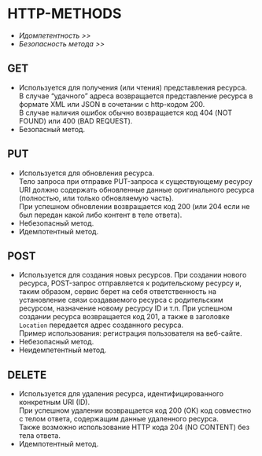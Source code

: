# HTTP-METHODS

- _Идомпетентность >>_
- _Безопасность метода >>_

## GET
- Используется для получения (или чтения) представления ресурса.  
В случае “удачного” адреса возвращается представление ресурса в формате XML или JSON в сочетании с http-кодом 200.  
В случае наличия ошибок обычно возвращается код 404 (NOT FOUND) или 400 (BAD REQUEST).
- Безопасный метод.

## PUT
- Используется для обновления ресурса.  
Тело запроса при отправке PUT-запроса к существующему ресурсу URI должно содержать обновленные данные оригинального ресурса (полностью, или только обновляемую часть).  
При успешном обновлении возвращается код 200 (или 204 если не был передан какой либо контент в теле ответа). 
- Небезопасный метод.
- Идемпотентный метод. 


## POST
- Используется для создания новых ресурсов. 
При создании нового ресурса, POST-запрос отправляется к родительскому ресурсу и, таким образом, сервис берет на себя ответственность на установление связи создаваемого ресурса с родительским ресурсом, назначение новому ресурсу ID и т.п.
При успешном создании ресурса возвращается код 201, а также в заголовке `Location` передается адрес созданного ресурса.  
Пример использования: регистрация пользователя на веб-сайте.
- Небезопасный метод.
- Неидемпетентный метод. 

## DELETE 
- Используется для удаления ресурса, идентифицированного конкретным URI (ID).  
При успешном удалении возвращается код 200 (OK) код  совместно с телом ответа, содержащим данные удаленного ресурса.  
Также возможно использование HTTP кода 204 (NO CONTENT) без тела ответа. 
- Идемпотентный метод.


